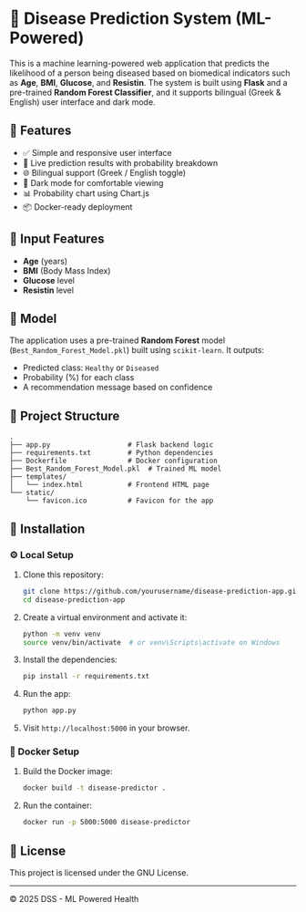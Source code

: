 # 🧠 Disease Prediction System (ML-Powered)

This is a machine learning-powered web application that predicts the likelihood of a person being diseased based on biomedical indicators such as **Age**, **BMI**, **Glucose**, and **Resistin**. The system is built using **Flask** and a pre-trained **Random Forest Classifier**, and it supports bilingual (Greek & English) user interface and dark mode.

## 🚀 Features

- ✅ Simple and responsive user interface
- 🔁 Live prediction results with probability breakdown
- 🌐 Bilingual support (Greek / English toggle)
- 🌙 Dark mode for comfortable viewing
- 📊 Probability chart using Chart.js
- 📦 Docker-ready deployment

## 🧪 Input Features

- **Age** (years)
- **BMI** (Body Mass Index)
- **Glucose** level
- **Resistin** level

## 🧠 Model

The application uses a pre-trained **Random Forest** model (`Best_Random_Forest_Model.pkl`) built using `scikit-learn`. It outputs:
- Predicted class: `Healthy` or `Diseased`
- Probability (%) for each class
- A recommendation message based on confidence

## 📁 Project Structure

```
.
├── app.py                   # Flask backend logic
├── requirements.txt         # Python dependencies
├── Dockerfile               # Docker configuration
├── Best_Random_Forest_Model.pkl  # Trained ML model
├── templates/
│   └── index.html           # Frontend HTML page
└── static/
    └── favicon.ico          # Favicon for the app
```

## 🧰 Installation

### ⚙️ Local Setup

1. Clone this repository:
   ```bash
   git clone https://github.com/yourusername/disease-prediction-app.git
   cd disease-prediction-app
   ```

2. Create a virtual environment and activate it:
   ```bash
   python -m venv venv
   source venv/bin/activate  # or venv\Scripts\activate on Windows
   ```

3. Install the dependencies:
   ```bash
   pip install -r requirements.txt
   ```

4. Run the app:
   ```bash
   python app.py
   ```

5. Visit `http://localhost:5000` in your browser.

### 🐳 Docker Setup

1. Build the Docker image:
   ```bash
   docker build -t disease-predictor .
   ```

2. Run the container:
   ```bash
   docker run -p 5000:5000 disease-predictor
   ```

## 📜 License

This project is licensed under the GNU License.

---

© 2025 DSS - ML Powered Health
